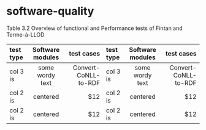 # software-quality

Table 3.2 Overview of functional and Performance tests of Fintan and Terme-à-LLOD

| test type     | Software modules      | test cases            |  test type     | Software modules      | test cases            |
| :------------ |:--------------------: | ---------------------:| :------------  |:--------------------: | ---------------------:|
| col 3 is      | some wordy text       | Convert-CoNLL-to-RDF  | col 3 is       | some wordy text       | Convert-CoNLL-to-RDF  |
| col 2 is      | centered              |   $12                 |  col 2 is      | centered              |   $12                 |
| col 2 is      | centered              |   $12                 |  col 2 is      | centered              |   $12                 |
